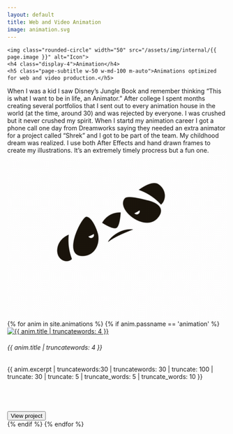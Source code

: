 ```yaml
---
layout: default
title: Web and Video Animation
image: animation.svg
---
```


<div class="container">
  <div class="page-header">

    <img class="rounded-circle" width="50" src="/assets/img/internal/{{ page.image }}" alt="Icon">
    <h4 class="display-4">Animation</h4>
    <h5 class="page-subtitle w-50 w-md-100 m-auto">Animations optimized for web and video production.</h5>

</div>
<div class="mx-auto col-lg-10 d-flex justify-content-center px-4">
  <div class="col-lg-6">When I was a kid I saw Disney’s Jungle Book and remember thinking “This is what I want to be in life, an Animator.” After college I spent months creating several portfolios that I sent out to every animation house in the world (at the time, around 30) and was rejected by everyone. I was crushed but it never crushed my spirit.
When I startd my animation career I got a phone call one day from Dreamworks saying they needed an extra animator for a project called “Shrek” and I got to be part of the team. My childhood dream was realized.
I use both After Effects and hand drawn frames to create my illustrations. It’s an extremely timely procress but a fun one.</div>
  <div class="col-lg-6">
    <img class="mx-auto d-block img-fluid" src="/assets/img/cats/animation/panda_finish.gif" alt="Panda">
  </div>
</div>

  <div class="col-lg-12 mt-2">
    <div>
      <div class="mx-auto row d-flex justify-content-center mt-3" style="max-width: 1400px">
        {% for anim in site.animations %}
          {% if anim.passname == 'animation' %}
        <div class="card col-sm-12 col-lg-3 m-2">
          <div class="card-body d-flex flex-column">
            <div class="media">
              <div class="d-flex mr-3">
                <a href="{{ anim.url }}">
                  <img width="40" height="40"
                  class="rounded-circle"
                  src="/assets/img/{{ anim.image }} " alt="{{ anim.title | truncatewords: 4 }}" />
                </a>
              </div>
              <div class="media-body">
                <h6 class="mb-1">{{ anim.title | truncatewords: 4 }}</h6>
              </div>
            </div>
            <div class="d-flex flex-column" style="height: 105px;">
             <div class="p-2">
               <p class="text-muted">{{ anim.excerpt | truncatewords:30 | truncatewords: 30 | truncate: 100 | truncate: 30 | truncate: 5 | truncate_words: 5 | truncate_words: 10 }}</p>
             </div>
            </div>
            <div class=" flex-column align-items-end">
              <button type="button" class="btn btn-secondary btn-sm btn-block" onclick="location.href = '{{ anim.url }}';">View project</button>
            </div>
          </div>
        </div>
        {% endif %}
        {% endfor %}
      </div>
    </div>
